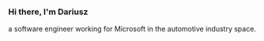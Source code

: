 ### Hi there, I'm Dariusz

a software engineer working for Microsoft in the automotive industry space.
